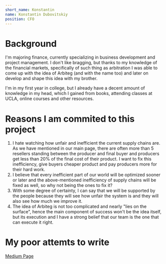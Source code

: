 ```yaml
---
short_name: Konstantin
name: Konstantin Dubovitskiy
position: CFO
---
```


# Background

I'm majoring finance, currently specializing in business development and project management.  I don't like bragging, but thanks to my knowledge of the financial markets, specifically of such thing as arbitration I was able to come up with the idea of Arbiteg (and with the name too) and later on develop and shape this idea with my brother.

I'm in my first year in college, but I already have a decent amount of knowledge in my head, which I gained from books, attending classes at UCLA, online courses and other resources. 

# Reasons I am commited to this project

1. I hate watching how unfair and inefficient the current supply chains are. As we have mentioned in our main page, there are often more than 5 resellers standing between the producer and final buyer and producers get less than 20% of the final cost of their product. I want to fix this inefficiency, give buyers cheaper product and pay producers more for their hard work. 
2. I believe that every inefficient part of our world will be optimized sooner or later and the above-mentioned inefficiency of supply chains will be fixed as well, so why not being the ones to fix it?
3. With some degree of certainty, I can say that we will be supported by the people because they will see how unfair the system is and they will also see how much we improve it. 
4. The idea of Arbiteg is not too complicated and nearly "lies on the surface", hence the main component of success won't be the idea itself, but its execution and I have a strong belief that our team is the one that can execute it right.


# My poor attemts to write

[Medium Page](https://medium.com/@Kostas_Du)

